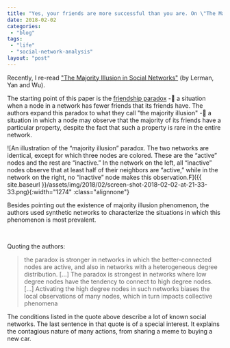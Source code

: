 ```yaml
---
title: "Yes, your friends are more successful than you are. On \"The Majority Illusion in Social Networks\""
date: 2018-02-02
categories: 
 - "blog"
tags: 
 - "life"
 - "social-network-analysis"
layout: "post"
---
```


Recently, I re-read ["The Majority Illusion in Social Networks"](http://arxiv.org/pdf/1506.03022v1.pdf) (by Lerman, Yan and Wu).

The starting point of this paper is the [friendship paradox](https://en.wikipedia.org/wiki/Friendship_paradox) - a situation when a node in a network has fewer friends that its friends have. The authors expand this paradox to what they call "the majority illusion" - a situation in which a node may observe that the majority of its friends have a particular property, despite the fact that such a property is rare in the entire network.

![An illustration of the “majority illusion” paradox. The two networks are identical, except for which three nodes are colored. These are the “active” nodes and the rest are “inactive.” In the network on the left, all “inactive” nodes observe that at least half of their neighbors are “active,” while in the network on the right, no “inactive” node makes this observation.F]({{ site.baseurl }}/assets/img/2018/02/screen-shot-2018-02-02-at-21-33-33.png){:width="1274" :class="alignnone"}

Besides pointing out the existence of majority illusion phenomenon, the authors used synthetic networks to characterize the situations in which this phenomenon is most prevalent.

 

Quoting the authors:

> the paradox is stronger in networks in which the better-connected nodes are active, and also in networks with a heterogeneous degree distribution. [...] The paradox is strongest in networks where low degree nodes have the tendency to connect to high degree nodes. [...] Activating the high degree nodes in such networks biases the local observations of many nodes, which in turn impacts collective phenomena


The conditions listed in the quote above describe a lot of known social networks. The last sentence in that quote is of a special interest. It explains the contagious nature of many actions, from sharing a meme to buying a new car.

 
